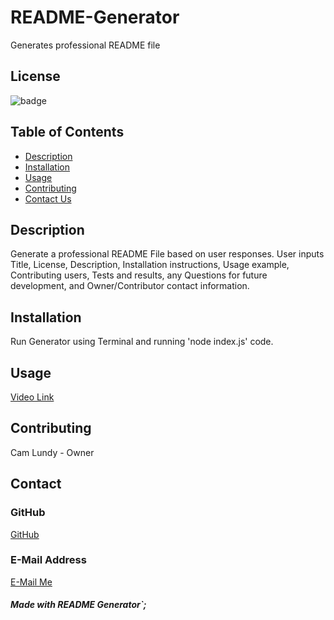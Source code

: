 # README-Generator
Generates professional README file

## License
![badge](https://img.shields.io/static/v1?label=License&message=MIT&color=blue)

## Table of Contents
   - [Description](#description)
   - [Installation](#installation)
   - [Usage](#usage)
   - [Contributing](#contributing)
   - [Contact Us](#contact)

  
  ## Description 
  Generate a professional README File based on user responses.  User inputs Title, License, Description, Installation instructions, Usage example, Contributing users, Tests and results, any Questions for future development, and Owner/Contributor contact information.
  
  ## Installation
  Run Generator using Terminal and running 'node index.js' code.

  ## Usage
  [Video Link](https://drive.google.com/file/d/1a6CtPlDS2kEjb8B6J--2RjTcN76wWIiz/view)

  ## Contributing
  Cam Lundy - Owner

  ## Contact
  ### GitHub
  [GitHub](https://github.com/lundyc0917)
  ### E-Mail Address
  [E-Mail Me](lundyc0917@gmail.com)
  

  ##### *Made with README Generator*`;